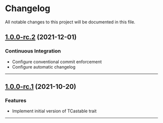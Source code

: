 <!--- BEGIN HEADER -->
# Changelog

All notable changes to this project will be documented in this file.
<!--- END HEADER -->

## [1.0.0-rc.2](https://github.com/vetmoves/com.moves.php.eloquent.castable/compare/1.0.0-rc.1...1.0.0-rc.2) (2021-12-01)
### Continuous Integration

* Configure conventional commit enforcement
* Configure automatic changelog

---

## [1.0.0-rc.1](https://github.com/vetmoves/com.moves.php.eloquent.castable/compare/0.0.0...1.0.0-rc.1) (2021-10-20)
### Features

* Implement initial version of TCastable trait

---

